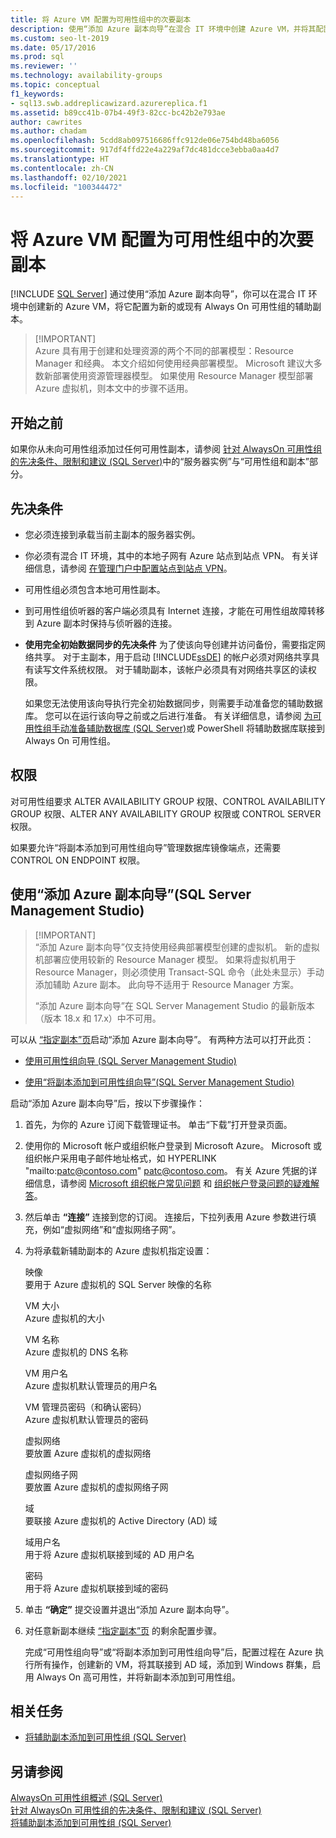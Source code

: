 ```yaml
---
title: 将 Azure VM 配置为可用性组中的次要副本
description: 使用“添加 Azure 副本向导”在混合 IT 环境中创建 Azure VM，并将其配置为新的或现有 Always On 可用性组的辅助副本。
ms.custom: seo-lt-2019
ms.date: 05/17/2016
ms.prod: sql
ms.reviewer: ''
ms.technology: availability-groups
ms.topic: conceptual
f1_keywords:
- sql13.swb.addreplicawizard.azurereplica.f1
ms.assetid: b89cc41b-07b4-49f3-82cc-bc42b2e793ae
author: cawrites
ms.author: chadam
ms.openlocfilehash: 5cdd8ab097516686ffc912de06e754bd48ba6056
ms.sourcegitcommit: 917df4ffd22e4a229af7dc481dcce3ebba0aa4d7
ms.translationtype: HT
ms.contentlocale: zh-CN
ms.lasthandoff: 02/10/2021
ms.locfileid: "100344472"
---
```

# <a name="configure-azure-vm-as-a-secondary-replica-in-an-availability-group"></a>将 Azure VM 配置为可用性组中的次要副本
[!INCLUDE [SQL Server](../../../includes/applies-to-version/sqlserver.md)]
  通过使用“添加 Azure 副本向导”，你可以在混合 IT 环境中创建新的 Azure VM，将它配置为新的或现有 Always On 可用性组的辅助副本。  

>  [!IMPORTANT]  
>  Azure 具有用于创建和处理资源的两个不同的部署模型：Resource Manager 和经典。 本文介绍如何使用经典部署模型。 Microsoft 建议大多数新部署使用资源管理器模型。 如果使用 Resource Manager 模型部署 Azure 虚拟机，则本文中的步骤不适用。   

##  <a name="before-you-begin"></a><a name="BeforeYouBegin"></a> 开始之前  
 如果你从未向可用性组添加过任何可用性副本，请参阅 [针对 AlwaysOn 可用性组的先决条件、限制和建议 (SQL Server)](../../../database-engine/availability-groups/windows/prereqs-restrictions-recommendations-always-on-availability.md)中的“服务器实例”与“可用性组和副本”部分。  
  
##  <a name="prerequisites"></a><a name="Prerequisites"></a>先决条件  
  
-   您必须连接到承载当前主副本的服务器实例。  
  
-   你必须有混合 IT 环境，其中的本地子网有 Azure 站点到站点 VPN。 有关详细信息，请参阅 [在管理门户中配置站点到站点 VPN](/azure/vpn-gateway/vpn-gateway-howto-site-to-site-classic-portal)。  
  
-   可用性组必须包含本地可用性副本。  
  
-   到可用性组侦听器的客户端必须具有 Internet 连接，才能在可用性组故障转移到 Azure 副本时保持与侦听器的连接。  
  
-   **使用完全初始数据同步的先决条件** 为了使该向导创建并访问备份，需要指定网络共享。 对于主副本，用于启动 [!INCLUDE[ssDE](../../../includes/ssde-md.md)] 的帐户必须对网络共享具有读写文件系统权限。 对于辅助副本，该帐户必须具有对网络共享区的读权限。  
  
     如果您无法使用该向导执行完全初始数据同步，则需要手动准备您的辅助数据库。 您可以在运行该向导之前或之后进行准备。 有关详细信息，请参阅 [为可用性组手动准备辅助数据库 (SQL Server)](../../../database-engine/availability-groups/windows/manually-prepare-a-secondary-database-for-an-availability-group-sql-server.md)或 PowerShell 将辅助数据库联接到 Always On 可用性组。  
  
##  <a name="permissions"></a><a name="Permissions"></a> 权限  
 对可用性组要求 ALTER AVAILABILITY GROUP 权限、CONTROL AVAILABILITY GROUP 权限、ALTER ANY AVAILABILITY GROUP 权限或 CONTROL SERVER 权限。  
  
 如果要允许“将副本添加到可用性组向导”管理数据库镜像端点，还需要 CONTROL ON ENDPOINT 权限。  
  
##  <a name="using-the-add-azure-replica-wizard-sql-server-management-studio"></a><a name="SSMSProcedure"></a> 使用“添加 Azure 副本向导”(SQL Server Management Studio)  

>  [!IMPORTANT]  
>  “添加 Azure 副本向导”仅支持使用经典部署模型创建的虚拟机。 新的虚拟机部署应使用较新的 Resource Manager 模型。 如果将虚拟机用于 Resource Manager，则必须使用 Transact-SQL 命令（此处未显示）手动添加辅助 Azure 副本。 此向导不适用于 Resource Manager 方案。 
>
>  “添加 Azure 副本向导”在 SQL Server Management Studio 的最新版本（版本 18.x 和 17.x）中不可用。
        
 可以从 [“指定副本”页](../../../database-engine/availability-groups/windows/specify-replicas-page-new-availability-group-wizard-add-replica-wizard.md)启动“添加 Azure 副本向导”。 有两种方法可以打开此页：  
  
-   [使用可用性组向导 (SQL Server Management Studio)](../../../database-engine/availability-groups/windows/use-the-availability-group-wizard-sql-server-management-studio.md)  
  
-   [使用“将副本添加到可用性组向导”(SQL Server Management Studio)](../../../database-engine/availability-groups/windows/use-the-add-replica-to-availability-group-wizard-sql-server-management-studio.md)  
  
 启动“添加 Azure 副本向导”后，按以下步骤操作：  
  
1.  首先，为你的 Azure 订阅下载管理证书。 单击“下载”打开登录页面。  
  
2.  使用你的 Microsoft 帐户或组织帐户登录到 Microsoft Azure。 Microsoft 或组织帐户采用电子邮件地址格式，如 HYPERLINK "mailto:patc@contoso.com" patc@contoso.com。 有关 Azure 凭据的详细信息，请参阅 [Microsoft 组织帐户常见问题](/previous-versions/jj592903(v=msdn.10)) 和 [组织帐户登录问题的疑难解答](http://web.archive.org/web/20121016005434/http://support.microsoft.com:80/kb/2756852)。  
  
3.  然后单击 **“连接”** 连接到您的订阅。 连接后，下拉列表用 Azure 参数进行填充，例如“虚拟网络”和“虚拟网络子网”。  
  
4.  为将承载新辅助副本的 Azure 虚拟机指定设置：  
  
     映像  
     要用于 Azure 虚拟机的 SQL Server 映像的名称  
  
     VM 大小  
     Azure 虚拟机的大小  
  
     VM 名称  
     Azure 虚拟机的 DNS 名称  
  
     VM 用户名  
     Azure 虚拟机默认管理员的用户名  
  
     VM 管理员密码（和确认密码）  
     Azure 虚拟机默认管理员的密码  
  
     虚拟网络  
     要放置 Azure 虚拟机的虚拟网络  
  
     虚拟网络子网  
     要放置 Azure 虚拟机的虚拟网络子网  
  
     域  
     要联接 Azure 虚拟机的 Active Directory (AD) 域  
  
     域用户名  
     用于将 Azure 虚拟机联接到域的 AD 用户名  
  
     密码  
     用于将 Azure 虚拟机联接到域的密码  
  
5.  单击 **“确定”** 提交设置并退出“添加 Azure 副本向导”。  
  
6.  对任意新副本继续 [“指定副本”页](../../../database-engine/availability-groups/windows/specify-replicas-page-new-availability-group-wizard-add-replica-wizard.md) 的剩余配置步骤。  
  
     完成“可用性组向导”或“将副本添加到可用性组向导”后，配置过程在 Azure 执行所有操作，创建新的 VM，将其联接到 AD 域，添加到 Windows 群集，启用 Always On 高可用性，并将新副本添加到可用性组。  
  
##  <a name="related-tasks"></a><a name="RelatedTasks"></a> 相关任务  
  
-   [将辅助副本添加到可用性组 (SQL Server)](../../../database-engine/availability-groups/windows/add-a-secondary-replica-to-an-availability-group-sql-server.md)  
  
## <a name="see-also"></a>另请参阅  
 [AlwaysOn 可用性组概述 (SQL Server)](../../../database-engine/availability-groups/windows/overview-of-always-on-availability-groups-sql-server.md)   
 [针对 AlwaysOn 可用性组的先决条件、限制和建议 (SQL Server)](../../../database-engine/availability-groups/windows/prereqs-restrictions-recommendations-always-on-availability.md)   
 [将辅助副本添加到可用性组 (SQL Server)](../../../database-engine/availability-groups/windows/add-a-secondary-replica-to-an-availability-group-sql-server.md)  
  
